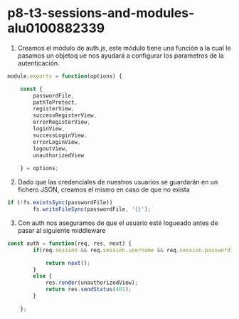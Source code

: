 # p8-t3-sessions-and-modules-alu0100882339

1) Creamos el módulo de auth.js, este módulo tiene una función a la cual le pasamos un objetoq ue nos ayudará a configurar los parametros de la autenticación.

```javascript
module.exports = function(options) {

	const {
		passwordFile,
		pathToProtect,
		registerView,
		successRegisterView,
		errorRegisterView,
		loginView,
		successLoginView,
		errorLoginView,
		logoutView,
		unauthorizedView
	
	} = options;

```

2) Dado que las credenciales de nuestros usuarios se guardarán en un fichero JSON, creamos el mismo en caso de que no exista

```javascript
if (!fs.existsSync(passwordFile))
		fs.writeFileSync(passwordFile, '{}');
```

3) Con auth nos aseguramos de que el usuario esté logueado antes de pasar al siguiente middleware

```javascript
const auth = function(req, res, next) {
		if(req.session && req.session.username && req.session.password){

			return next();
		}
		else {
			res.render(unauthorizedView);
			return res.sendStatus(401);
		}

	};
```
